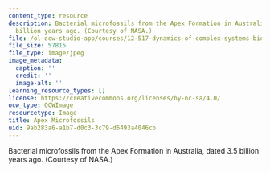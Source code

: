 ```yaml
---
content_type: resource
description: Bacterial microfossils from the Apex Formation in Australia, dated 3.5
  billion years ago. (Courtesy of NASA.)
file: /ol-ocw-studio-app/courses/12-517-dynamics-of-complex-systems-biological-and-environmental-coevolution-preceding-the-cambrian-explosion-spring-2005/9ab283a6a1b7d0c33c79d6493a4046cb_chp_microfossils.jpg
file_size: 57815
file_type: image/jpeg
image_metadata:
  caption: ''
  credit: ''
  image-alt: ''
learning_resource_types: []
license: https://creativecommons.org/licenses/by-nc-sa/4.0/
ocw_type: OCWImage
resourcetype: Image
title: Apex Microfossils
uid: 9ab283a6-a1b7-d0c3-3c79-d6493a4046cb
---
```

Bacterial microfossils from the Apex Formation in Australia, dated 3.5 billion years ago. (Courtesy of NASA.)